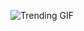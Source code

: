 
<!-- GIF_SECTION -->
![Trending GIF](https://media1.giphy.com/media/v1.Y2lkPThiYjIxNzcyeGVmNzNmbnR4a2xnN2piY3pueWYybXR6cnd0M2gxNHk3bnlqZXRhaiZlcD12MV9naWZzX3NlYXJjaCZjdD1n/hXddB04gkpgBoxApfh/giphy.gif)
<!-- END_GIF_SECTION -->
